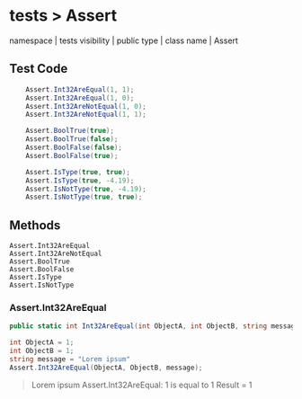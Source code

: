 # tests > Assert

namespace | tests
visibility | public
type | class
name | Assert

## Test Code
```csharp
	Assert.Int32AreEqual(1, 1);
	Assert.Int32AreEqual(1, 0);
	Assert.Int32AreNotEqual(1, 0);
	Assert.Int32AreNotEqual(1, 1);

	Assert.BoolTrue(true);
	Assert.BoolTrue(false);
	Assert.BoolFalse(false);
	Assert.BoolFalse(true);

	Assert.IsType(true, true);
	Assert.IsType(true, -4.19);
	Assert.IsNotType(true, -4.19);
	Assert.IsNotType(true, true);
```

## Methods
	Assert.Int32AreEqual
	Assert.Int32AreNotEqual
	Assert.BoolTrue
	Assert.BoolFalse
	Assert.IsType
	Assert.IsNotType

### Assert.Int32AreEqual
```csharp
public static int Int32AreEqual(int ObjectA, int ObjectB, string message="") {}
```

```csharp
int ObjectA = 1;
int ObjectB = 1;
string message = "Lorem ipsum"
Assert.Int32AreEqual(ObjectA, ObjectB, message);
```
> Lorem ipsum
> Assert.Int32AreEqual: 1 is equal to 1
> Result = 1